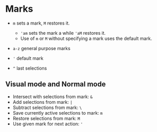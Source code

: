 # Marks

* `m` sets a mark, `M` restores it.
  * `'am` sets the mark a while `'aM` restores it.
  * Use of `m` or `M` without specifying a mark uses the default mark.

* `a-z` general purpose marks
* `'`   default mark
* `^`   last selections

## Visual mode and Normal mode

* Intersect with selections from mark: `&`
* Add selections from mark: `|`
* Subtract selections from mark: `\`
* Save currently active selections to mark: `m`
* Restore selections from mark: `M`
* Use given mark for next action: `'`
